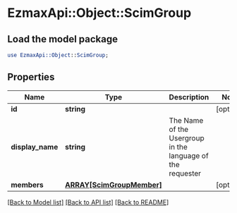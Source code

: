# EzmaxApi::Object::ScimGroup

## Load the model package
```perl
use EzmaxApi::Object::ScimGroup;
```

## Properties
Name | Type | Description | Notes
------------ | ------------- | ------------- | -------------
**id** | **string** |  | [optional] 
**display_name** | **string** | The Name of the Usergroup in the language of the requester | 
**members** | [**ARRAY[ScimGroupMember]**](ScimGroupMember.md) |  | [optional] 

[[Back to Model list]](../README.md#documentation-for-models) [[Back to API list]](../README.md#documentation-for-api-endpoints) [[Back to README]](../README.md)


